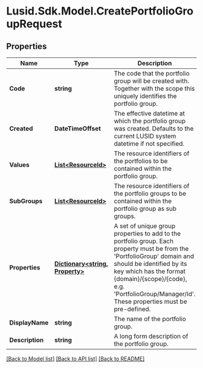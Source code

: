# Lusid.Sdk.Model.CreatePortfolioGroupRequest
## Properties

Name | Type | Description | Notes
------------ | ------------- | ------------- | -------------
**Code** | **string** | The code that the portfolio group will be created with. Together with the scope this uniquely identifies the portfolio group. | 
**Created** | **DateTimeOffset** | The effective datetime at which the portfolio group was created. Defaults to the current LUSID system datetime if not specified. | [optional] 
**Values** | [**List&lt;ResourceId&gt;**](ResourceId.md) | The resource identifiers of the portfolios to be contained within the portfolio group. | [optional] 
**SubGroups** | [**List&lt;ResourceId&gt;**](ResourceId.md) | The resource identifiers of the portfolio groups to be contained within the portfolio group as sub groups. | [optional] 
**Properties** | [**Dictionary&lt;string, Property&gt;**](Property.md) | A set of unique group properties to add to the portfolio group. Each property must be from the &#39;PortfolioGroup&#39; domain and should be identified by its key which has the format {domain}/{scope}/{code}, e.g. &#39;PortfolioGroup/Manager/Id&#39;. These properties must be pre-defined. | [optional] 
**DisplayName** | **string** | The name of the portfolio group. | 
**Description** | **string** | A long form description of the portfolio group. | [optional] 

[[Back to Model list]](../README.md#documentation-for-models) [[Back to API list]](../README.md#documentation-for-api-endpoints) [[Back to README]](../README.md)

